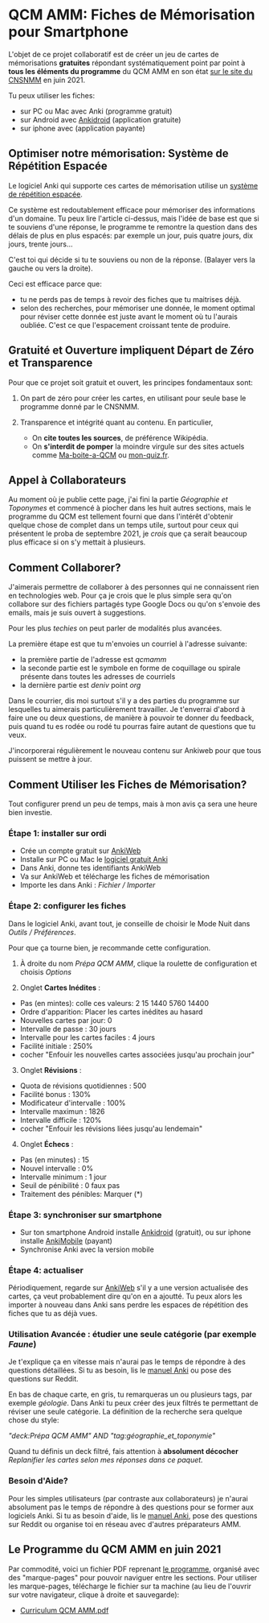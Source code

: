 # QCM AMM: Fiches de Mémorisation pour Smartphone

L'objet de ce projet collaboratif est de créer un jeu de cartes de mémorisations **gratuites** répondant systématiquement point par point à **tous les éléments du programme** du QCM AMM en son état [sur le site du CNSNMM](https://www.cnsnmm.sports.gouv.fr/formations/amm/nouveau-cursus/preparation-probatoire) en juin 2021.

Tu peux utiliser les fiches:

- sur PC ou Mac avec Anki (programme gratuit)
- sur Android avec [Ankidroid](https://play.google.com/store/apps/details?id=com.ichi2.anki&hl=en) (application gratuite)
- sur iphone avec (application payante)


## Optimiser notre mémorisation: Système de Répétition Espacée

Le logiciel Anki qui supporte ces cartes de mémorisation utilise un [système de répétition espacée](https://fr.wikipedia.org/wiki/R%C3%A9p%C3%A9tition_espac%C3%A9e).

Ce système est redoutablement efficace pour mémoriser des informations d'un domaine. Tu peux lire l'article ci-dessus, mais l'idée de base est que si te souviens d'une réponse, le programme te remontre la question dans des délais de plus en plus espacés: par exemple un jour, puis quatre jours, dix jours, trente jours…

C'est toi qui décide si tu te souviens ou non de la réponse. (Balayer vers la gauche ou vers la droite).

Ceci est efficace parce que:

- tu ne perds pas de temps à revoir des fiches que tu maitrises déjà.  
- selon des recherches, pour mémoriser une donnée, le moment optimal pour réviser cette donnée est juste avant le moment où tu l'aurais oubliée. C'est ce que l'espacement croissant tente de produire. 


## Gratuité et Ouverture impliquent Départ de Zéro et Transparence

Pour que ce projet soit gratuit et ouvert, les principes fondamentaux sont:

1. On part de zéro pour créer les cartes, en utilisant pour seule base le programme donné par le CNSNMM.

2. Transparence et intégrité quant au contenu. En particulier,
  
   - On **cite toutes les sources**, de préférence Wikipédia.
   - On **s'interdit de pomper** la moindre virgule sur des sites actuels comme [Ma-boite-a-QCM](http://www.ma-boite-a-qcm.fr/) ou [mon-quiz.fr](https://mon-quiz.fr/).


## Appel à Collaborateurs

Au moment où je publie cette page, j'ai fini la partie _Géographie et Toponymes_ et commencé à piocher dans les huit autres sections, mais le programme du QCM est tellement fourni que dans l'intérêt d'obtenir quelque chose de complet dans un temps utile, surtout pour ceux qui présentent le proba de septembre 2021, je _crois_ que ça serait beaucoup plus efficace si on s'y mettait à plusieurs.

## Comment Collaborer?

J'aimerais permettre de collaborer à des personnes qui ne connaissent rien en technologies web. Pour ça je crois que le plus simple sera qu'on collabore sur des fichiers partagés type Google Docs ou qu'on s'envoie des emails, mais je suis ouvert à suggestions.

Pour les plus _techies_ on peut parler de modalités plus avancées.

La première étape est que tu m'envoies un courriel à l'adresse suivante:

- la première partie de l'adresse est _qcmamm_
- la seconde partie est le symbole en forme de coquillage ou spirale présente dans toutes les adresses de courriels
- la dernière partie est _deniv_ point _org_

Dans le courrier, dis moi surtout s'il y a des parties du programme sur lesquelles tu aimerais particulièrement travailler. Je t'enverrai d'abord à faire une ou deux questions, de manière à pouvoir te donner du feedback, puis quand tu es rodée ou rodé tu pourras faire autant de questions que tu veux.

J'incorporerai régulièrement le nouveau contenu sur Ankiweb pour que tous puissent se mettre à jour.  


## Comment Utiliser les Fiches de Mémorisation?

Tout configurer prend un peu de temps, mais à mon avis ça sera une heure bien investie. 

### Étape 1: installer sur ordi

- Crée un compte gratuit sur [AnkiWeb](https://ankiweb.net/account/register)
- Installe sur PC ou Mac le [logiciel gratuit Anki](https://apps.ankiweb.net/)
- Dans Anki, donne tes identifiants AnkiWeb
- Va sur AnkiWeb et télécharge les fiches de mémorisation
- Importe les dans Anki : _Fichier / Importer_

### Étape 2: configurer les fiches

Dans le logiciel Anki, avant tout, je conseille de choisir le Mode Nuit dans _Outils / Préférences_.

Pour que ça tourne bien, je recommande cette configuration.

1. À droite du nom _Prépa QCM AMM_, clique la roulette de configuration et choisis _Options_

2. Onglet **Cartes Inédites** : 
  - Pas (en mintes): colle ces valeurs: 2 15 1440 5760 14400
  - Ordre d'apparition: Placer les cartes inédites au hasard
  - Nouvelles cartes par jour: 0
  - Intervalle de passe : 30 jours
  - Intervalle pour les cartes faciles : 4 jours
  - Facilité initiale : 250%
  - cocher "Enfouir les nouvelles cartes associées jusqu'au prochain jour"

3. Onglet **Révisions** :
  - Quota de révisions quotidiennes : 500
  - Facilité bonus : 130%
  - Modificateur d'intervalle : 100%
  - Intervalle maximun : 1826
  - Intervalle difficile : 120%
  - cocher "Enfouir les révisions liées jusqu'au lendemain"

4. Onglet **Échecs** : 
  - Pas (en minutes) : 15
  - Nouvel intervalle : 0%
  - Intervalle minimum : 1 jour
  - Seuil de pénibilité : 0 faux pas
  - Traitement des pénibles: Marquer (*)


### Étape 3: synchroniser sur smartphone

- Sur ton smartphone Android installe [Ankidroid](https://play.google.com/store/apps/details?id=com.ichi2.anki&hl=en) (gratuit), ou sur iphone installe [AnkiMobile](https://apps.apple.com/us/app/ankimobile-flashcards/id373493387) (payant)
- Synchronise Anki avec la version mobile

### Étape 4: actualiser

Périodiquement, regarde sur [AnkiWeb]() s'il y a une version actualisée des cartes, ça veut probablement dire qu'on en a ajoutté. Tu peux alors les importer à nouveau dans Anki sans perdre les espaces de répétition des fiches que tu as déjà vues.

### Utilisation Avancée : étudier une seule catégorie (par exemple _Faune_)

Je t'explique ça en vitesse mais n'aurai pas le temps de répondre à des questions détaillées. Si tu as besoin, lis le [manuel Anki](https://apps.ankiweb.net/docs/manual.fr.html) ou pose des questions sur Reddit.

En bas de chaque carte, en gris, tu remarqueras un ou plusieurs tags, par exemple _géologie_. Dans Anki tu peux créer des jeux filtrés te permettant de réviser une seule catégorie. La définition de la recherche sera quelque chose du style:

_"deck:Prépa QCM AMM" AND "tag:géographie_et_toponymie"_

Quand tu définis un deck filtré, fais attention à **absolument décocher** _Replanifier les cartes selon mes réponses dans ce paquet._

### Besoin d'Aide? 

Pour les simples utilisateurs (par contraste aux collaborateurs) je n'aurai absolument pas le temps de répondre à des questions pour se former aux logiciels Anki. Si tu as besoin d'aide, lis le [manuel Anki](https://apps.ankiweb.net/docs/manual.fr.html), pose des questions sur Reddit ou organise toi en réseau avec d'autres préparateurs AMM.


## Le Programme du QCM AMM en juin 2021

Par commodité, voici un fichier PDF reprenant [le programme](https://www.cnsnmm.sports.gouv.fr/formations/amm/nouveau-cursus/preparation-probatoire), organisé avec des "marque-pages" pour pouvoir naviguer entre les sections. Pour utiliser les marque-pages, télécharge le fichier sur ta machine (au lieu de l'ouvrir sur votre navigateur, clique à droite et sauvegarde):

- [Curriculum QCM AMM.pdf](https://www.cnsnmm.sports.gouv.fr/formations/amm/nouveau-cursus/preparation-probatoire)



